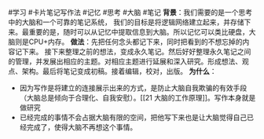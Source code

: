 #学习 #卡片笔记写作法 #记忆 #思考 #大脑 #笔记
**背景**：我们需要的是一个思考中的大脑和一个可靠的笔记系统，
我们的目标是将逻辑网络建立起来，并存储下来。最重要的是，随时可以从记忆中提取信息到大脑。所以记忆可以类比硬盘，大脑则是CPU+内存。
**做法**：先把任何念头都记下来，同时把看到的不想忘掉的内容记下来。 接下来整理之前的想法，变成永久笔记。然后好好整理永久笔记之间的管理，并发展出相应的主题。对相应主题进行延展和深入研究。形成想法、观点、架构。最后将笔记变成初稿。接着编辑，校对，出版。
**为什么**：
* 因为写作是将建立的连接展示出来的方式，是防止大脑自我欺骗的有效手段（大脑总是倾向于合理化、自我安慰）。[[21 大脑的工作原理]]。写作本身就是做研究
* 已经完成的事情不会占据大脑有限的空间，把他写下来也是让大脑觉得自己已经完成了，使得大脑不再想这个事情。

